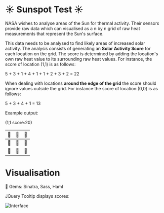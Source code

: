 :sunny: Sunspot Test :sunny:
============================

NASA wishes to analyse areas of the Sun for thermal activity. Their sensors provide raw data which can visualised as a n by n grid of raw heat measurements that represent the Sun's surface.

This data needs to be analysed to find likely areas of increased solar activity. The analysis consists of generating an **Solar Activity Score** for each location on the grid. The score is determined by adding the location's own raw heat value to its surrounding raw heat values. For instance, the score of location (1,1) is as follows:

5 + 3 + 1 + 4 + 1 + 1 + 2 + 3 + 2 = 22

When dealing with locations **around the edge of the grid** the score should ignore values outside the grid. For instance the score of location (0,0) is as follows:

5 + 3 + 4 + 1 = 13

Example output: 

(1,1 score:20)

|:low_brightness:|:low_brightness:|:low_brightness:|
|:--------------:|:--------------:|:--------------:|
|:low_brightness:|:low_brightness:|:high_brightness:|
|:high_brightness:|:low_brightness:|:high_brightness:|

Visualisation 
=============
:small_red_triangle_down: Gems: Sinatra, Sass, Haml

JQuery Tooltip displays scores:

![Interface](https://raw.github.com/Ericat/sunspot-analyser/master/public/images/jquery-hover.png)
